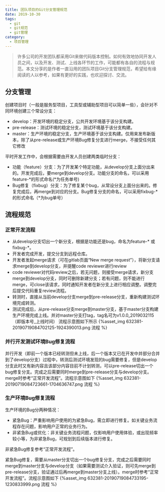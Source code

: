 ```yaml
---
title: 团队项目的Git分支管理规范
date: 2019-10-30
tags:
  - git
  - git规范
  - git管理
category:
  - 项目管理
---
```


> 许多公司的开发团队都采用Git来做代码版本控制。如何有效地协同开发人员之间，以及开发、测试、上线各环节的工作，可能都有各自的流程与规范。本文分享的是作者一直沿用的团队项目Git分支管理规范，希望给有缘阅读的人以参考，如果有更好的实践，也欢迎探讨、交流。

## 分支管理

创建项目时（一般是服务型项目，工具型或辅助型项目可以简单一些），会针对不同环境创建三个常设分支：

- develop：开发环境的稳定分支，公共开发环境基于该分支构建。
- pre-release：测试环境的稳定分支，测试环境基于该分支构建。
- master：生产环境的稳定分支，生产环境基于该分支构建。仅用来发布新版本，除了从pre-release或生产环境Bug修复分支进行merge，不接受任何其它修改

平时开发工作中，会根据需要由开发人员创建两类临时分支：

- 功能（feature）分支：为了开发某个特定功能，从develop分支上面分出来的。开发完成后，要merge到develop分支。功能分支的命名，可以采用feature-*的形式命名(*为任务单号)
- Bug修复（fixbug）分支：为了修复某个bug，从常设分支上面分出来的。修复完成后，再merge到对应的分支。Bug修复分支的命名，可以采用fixbug-*的形式命名（*为bug单号）

## 流程规范
### 正常开发流程
- 从develop分支切出一个新分支，根据是功能还是bug，命名为feature-* 或 fixbug-*。
- 开发者完成开发，提交分支到远程仓库。
- 开发者发起merge请求（可在gitlab页面“New merge request”），将新分支请求merge到develop分支，并提醒code reviewer进行review
- code reviewer对代码review之后，若无问题，则接受merge请求，新分支merge到develop分支，同时可删除新建分支；若有问题，则不能进行merge，可close该请求，同时通知开发者在新分支上进行相应调整。调整完后提交代码重复review流程。
- 转测时，直接从当前develop分支merge到pre-release分支，重新构建测试环境完成转测。
- 测试完成后，从pre-release分支merge到master分支，基于master分支构建生产环境完成上线。并对master分支打tag，tag名可为v1.0.0_2019032115（即版本号_上线时间）
流程示意图如下所示
{%asset_img 632381-20190719084702125-1924390013.png 流程 %}

### 并行开发测试环境Bug修复流程
并行开发（即前一个版本已经转测但未上线，后一个版本又已在开发中并部分合并到了develop分支）过程中，转测后测试环境发现的bug需要修复，但是develop分支此时又有新内容且该部分内容目前不计划转测，可以pre-release切出一个bug修复分支。完成之后需要同时merge到pre-release分支与develop分支。merge时参考“正常开发流程”。流程示意图如下
{%asset_img 632381-20190719084723661-1704636747.png 流程 %}

### 生产环境Bug修复流程
生产环境的Bug分两种情况：

  - 紧急Bug：严重影响用户使用的为紧急Bug，需立即进行修复。如关键业务流程存在问题，影响用户正常的业务行为。
  - 非紧急Bug或优化：非关键业务流程问题，仅影响用户使用体验，或出现频率较小等，为非紧急Bug，可规划到后续版本进行修复。

非紧急Bug修复参考“正常开发流程”。

紧急Bug修复，需要从master分支切出一个bug修复分支，完成之后需要同时merge到master分支与develop分支（如果需要测试介入验证，则可先merge到pre-release分支，验证通过后再merge到master分支上线）。merge时参考“正常开发流程”。流程示意图如下
{%asset_img 632381-20190719084733195-1230833999.png 流程 %}
